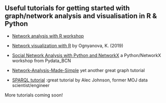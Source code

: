 ## Useful tutorials for getting started with graph/network analysis and visualisation in R & Python


- [Network analysis with R workshop](https://kateto.net/wp-content/uploads/2018/03/R%20for%20Networks%20Workshop%20-%20Ognyanova%20-%202018.pdf)

- [Network visualization with R](https://kateto.net/network-visualization)  by Ognyanova, K. (2019)

- [Social Network Analysis with Python and NetworkX](https://github.com/Jcharis/Social-Network-Analysis/tree/master/Social%20Network%20Analysis-with-NetworkX-Python) a Python/NetworkX workshop from Pydata_BCN

- [Network-Analysis-Made-Simple](https://ericmjl.github.io/Network-Analysis-Made-Simple/) yet another great graph tutorial


- [SPARQL tutorial](tutorials/05-sparql/wikidata_queries.ipynb) :great tutorial by Alec Johnson,  former MOJ data scientist/engineer

More tutorials coming soon!